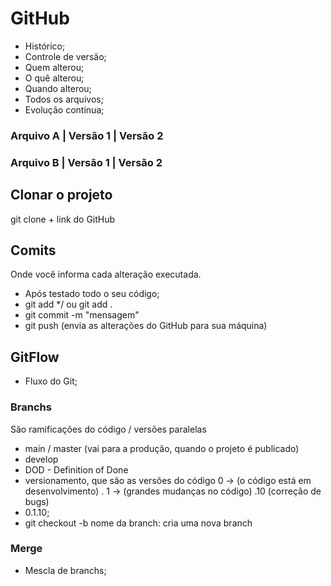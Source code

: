 
# GitHub
- Histórico;
- Controle de versão;
- Quem alterou;
- O quê alterou;
- Quando alterou;
- Todos os arquivos;
- Evolução contínua;

### Arquivo A | Versão 1 | Versão 2
### Arquivo B | Versão 1 | Versão 2

## Clonar o projeto
git clone + link do GitHub
## Comits 
Onde você informa cada alteração executada.

- Após testado todo o seu código;
- git add */ ou git add .
- git commit -m "mensagem"
- git push (envia as alterações do GitHub para sua máquina)
## GitFlow

- Fluxo do Git;

### Branchs 

São ramificações do código / versões paralelas 

- main / master (vai para a produção, quando o projeto é publicado)
- develop
- DOD - Definition of Done
- versionamento, que são as versões do código 0 -> (o código está em desenvolvimento) . 1 -> (grandes mudanças no código) .10 (correção de bugs)
- 0.1.10;
- git checkout -b nome da branch: cria uma nova branch

### Merge 
- Mescla de branchs;
